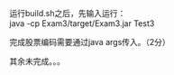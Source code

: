 运行build.sh之后，先输入运行：    
java -cp Exam3/target/Exam3.jar Test3  

完成股票编码需要通过java args传入。（2分）

其余未完成。。。  
